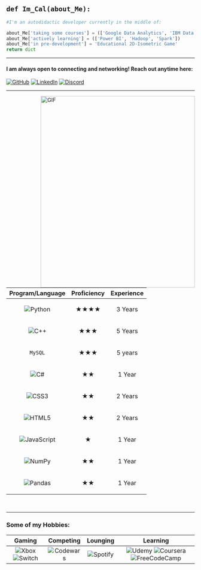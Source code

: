 ## <code>def Im_Cal(about_Me):</code>
```python
#I'm an autodidactic developer currently in the middle of: 

about_Me['taking some courses'] = (['Google Data Analytics', 'IBM Data Science', 'Jovian'])
about_Me['actively learning'] = (['Power BI', 'Hadoop', 'Spark'])
about_Me['in pre-development'] = 'Educational 2D-Isometric Game'
return dict

```

  
<hr/>

#### I am always open to connecting and networking! Reach out anytime here: 
[![GitHub](https://img.shields.io/badge/github-%23121011.svg?style=for-the-badge&logo=github&logoColor=white)][1]
[![LinkedIn](https://img.shields.io/badge/linkedin-%230077B5.svg?style=for-the-badge&logo=linkedin&logoColor=white)][2]
[![Discord](https://img.shields.io/badge/%3CManCave%3E-%237289DA.svg?style=for-the-badge&logo=discord&logoColor=white)][4]


-------------

[1]: http://www.github.com/xxkohxx
[2]: https://www.linkedin.com/in/expCalvinKing
[4]: https://discord.com/channels/329876958508875777/674090671279308802/814614859299160135

<img align="right" alt="GIF" src="https://media1.giphy.com/media/qgQUggAC3Pfv687qPC/giphy.gif?cid=ecf05e471sv90ugammr3bmca7hqboonceetyzsdq8tu7kyl9&rid=giphy.gif&ct=g" width="412" height="512"/>


| Program/Language | Proficiency | Experience |
| :---: | :---: | :---: |
| ![Python](https://img.shields.io/badge/python-3670A0?style=for-the-badge&logo=python&logoColor=ffdd54) | <p align="center">&bigstar;&bigstar;&bigstar;&bigstar;</p> | 3 Years |
| ![C++](https://img.shields.io/badge/c++-%2300599C.svg?style=for-the-badge&logo=c%2B%2B&logoColor=white) | <p align="center">&bigstar;&bigstar;&bigstar;</p> | 5 Years |
| `MySQL` | <p align="center">&bigstar;&bigstar;&bigstar;</p> | 5 years | 
| ![C#](https://img.shields.io/badge/c%23-%23239120.svg?style=for-the-badge&logo=c-sharp&logoColor=white) | <p align="center">&bigstar;&bigstar;</p> | 1 Year |
| ![CSS3](https://img.shields.io/badge/css3-%231572B6.svg?style=for-the-badge&logo=css3&logoColor=white) | <p align="center">&bigstar;&bigstar;</p> | 2 Years | 
| ![HTML5](https://img.shields.io/badge/html5-%23E34F26.svg?style=for-the-badge&logo=html5&logoColor=white) | <p align="center">&bigstar;&bigstar;</p> | 2 Years |
| ![JavaScript](https://img.shields.io/badge/javascript-%23323330.svg?style=for-the-badge&logo=javascript&logoColor=%23F7DF1E) | <p align="center">&bigstar;</p> | 1 Year |
| ![NumPy](https://img.shields.io/badge/numpy-%23013243.svg?style=for-the-badge&logo=numpy&logoColor=white) | <p align="center">&bigstar;&bigstar;</p> | 1 Year |
| ![Pandas](https://img.shields.io/badge/pandas-%23150458.svg?style=for-the-badge&logo=pandas&logoColor=white) | <p align="center">&bigstar;&bigstar;</p> | 1 Year |

<br>
<hr NOSHADE="noshade"/>

### Some of my Hobbies:
| Gaming | Competing | Lounging | Learning |
| :---: | :---: | :---: | :---: |  
| ![Xbox](https://img.shields.io/badge/xbox-%23107C10.svg?style=for-the-badge&logo=xbox&logoColor=white) ![Switch](https://img.shields.io/badge/Switch-E60012?style=for-the-badge&logo=nintendo-switch&logoColor=white) | ![Codewars](https://img.shields.io/badge/Codewars-B1361E?style=for-the-badge&logo=codewars&logoColor=grey) | ![Spotify](https://img.shields.io/badge/Spotify-1ED760?style=for-the-badge&logo=spotify&logoColor=white) | ![Udemy](https://img.shields.io/badge/Udemy-A435F0?style=for-the-badge&logo=Udemy&logoColor=white) ![Coursera](https://img.shields.io/badge/Coursera-%230056D2.svg?style=for-the-badge&logo=Coursera&logoColor=white) ![FreeCodeCamp](https://img.shields.io/badge/Freecodecamp-%23123.svg?&style=for-the-badge&logo=freecodecamp&logoColor=green) |



<!---
xxkohxx/xxkohxx is a ✨ special ✨ repository because its `README.md` (this file) appears on your GitHub profile.
You can click the Preview link to take a look at your changes.
--->
